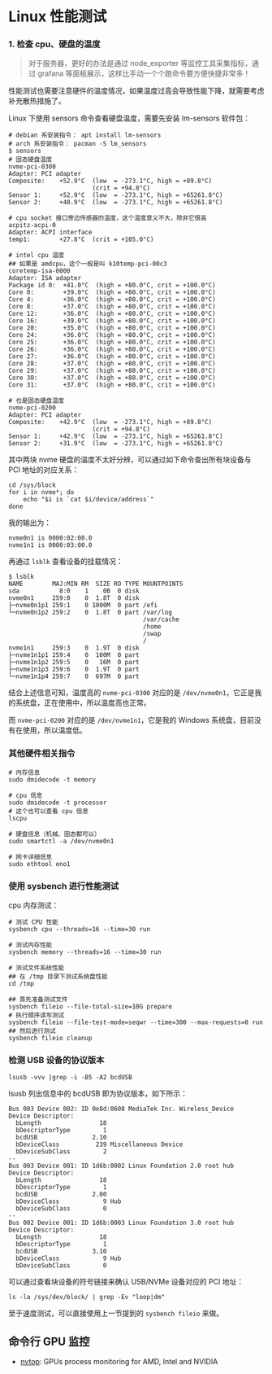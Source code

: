 # Linux 性能测试

### 1. 检查 cpu、硬盘的温度

>对于服务器，更好的办法是通过 node_exporter 等监控工具采集指标，通过 grafana 等面板展示，这样比手动一个个跑命令要方便快捷非常多！

性能测试也需要注意硬件的温度情况，如果温度过高会导致性能下降，就需要考虑补充散热措施了。

Linux 下使用 sensors 命令查看硬盘温度，需要先安装 lm-sensors 软件包：

```shell
# debian 系安装指令： apt install lm-sensors
# arch 系安装指令： pacman -S lm_sensors
$ sensors
# 固态硬盘温度
nvme-pci-0300
Adapter: PCI adapter
Composite:    +52.9°C  (low  = -273.1°C, high = +89.8°C)
                       (crit = +94.8°C)
Sensor 1:     +52.9°C  (low  = -273.1°C, high = +65261.8°C)
Sensor 2:     +40.9°C  (low  = -273.1°C, high = +65261.8°C)

# cpu socket 接口旁边传感器的温度，这个温度意义不大，除非它很高
acpitz-acpi-0
Adapter: ACPI interface
temp1:        +27.8°C  (crit = +105.0°C)

# intel cpu 温度
## 如果是 amdcpu，这个一般是叫 k10temp-pci-00c3
coretemp-isa-0000
Adapter: ISA adapter
Package id 0:  +41.0°C  (high = +80.0°C, crit = +100.0°C)
Core 0:        +39.0°C  (high = +80.0°C, crit = +100.0°C)
Core 4:        +36.0°C  (high = +80.0°C, crit = +100.0°C)
Core 8:        +37.0°C  (high = +80.0°C, crit = +100.0°C)
Core 12:       +36.0°C  (high = +80.0°C, crit = +100.0°C)
Core 16:       +39.0°C  (high = +80.0°C, crit = +100.0°C)
Core 20:       +35.0°C  (high = +80.0°C, crit = +100.0°C)
Core 24:       +36.0°C  (high = +80.0°C, crit = +100.0°C)
Core 25:       +36.0°C  (high = +80.0°C, crit = +100.0°C)
Core 26:       +36.0°C  (high = +80.0°C, crit = +100.0°C)
Core 27:       +36.0°C  (high = +80.0°C, crit = +100.0°C)
Core 28:       +37.0°C  (high = +80.0°C, crit = +100.0°C)
Core 29:       +37.0°C  (high = +80.0°C, crit = +100.0°C)
Core 30:       +37.0°C  (high = +80.0°C, crit = +100.0°C)
Core 31:       +37.0°C  (high = +80.0°C, crit = +100.0°C)

# 也是固态硬盘温度
nvme-pci-0200
Adapter: PCI adapter
Composite:    +42.9°C  (low  = -273.1°C, high = +89.8°C)
                       (crit = +94.8°C)
Sensor 1:     +42.9°C  (low  = -273.1°C, high = +65261.8°C)
Sensor 2:     +31.9°C  (low  = -273.1°C, high = +65261.8°C)
```

其中两块 nvme 硬盘的温度不太好分辨，可以通过如下命令查出所有块设备与 PCI 地址的对应关系：

```shell
cd /sys/block
for i in nvme*; do
    echo "$i is `cat $i/device/address`"
done
```

我的输出为：

```
nvme0n1 is 0000:02:00.0
nvme1n1 is 0000:03:00.0
```

再通过 `lsblk` 查看设备的挂载情况：

```
$ lsblk
NAME        MAJ:MIN RM  SIZE RO TYPE MOUNTPOINTS
sda           8:0    1    0B  0 disk 
nvme0n1     259:0    0  1.8T  0 disk 
├─nvme0n1p1 259:1    0 1000M  0 part /efi
└─nvme0n1p2 259:2    0  1.8T  0 part /var/log
                                     /var/cache
                                     /home
                                     /swap
                                     /
nvme1n1     259:3    0  1.9T  0 disk 
├─nvme1n1p1 259:4    0  100M  0 part 
├─nvme1n1p2 259:5    0   16M  0 part 
├─nvme1n1p3 259:6    0  1.9T  0 part 
└─nvme1n1p4 259:7    0  697M  0 part 
```

结合上述信息可知，温度高的 `nvme-pci-0300` 对应的是 `/dev/nvme0n1`，它正是我的系统盘，正在使用中，所以温度高也正常。

而 `nvme-pci-0200` 对应的是 `/dev/nvme1n1`，它是我的 Windows 系统盘，目前没有在使用，所以温度低。

### 其他硬件相关指令

```shell
# 内存信息
sudo dmidecode -t memory

# cpu 信息
sudo dmidecode -t processor
# 这个也可以查看 cpu 信息
lscpu

# 硬盘信息（机械、固态都可以）
sudo smartctl -a /dev/nvme0n1

# 网卡详细信息
sudo ethtool eno1
```

### 使用 sysbench 进行性能测试

cpu 内存测试：

```shell
# 测试 CPU 性能
sysbench cpu --threads=16 --time=30 run

# 测试内存性能
sysbench memory --threads=16 --time=30 run

# 测试文件系统性能
## 在 /tmp 目录下测试系统盘性能
cd /tmp

## 首先准备测试文件
sysbench fileio --file-total-size=10G prepare
# 执行顺序读写测试
sysbench fileio --file-test-mode=seqwr --time=300 --max-requests=0 run
## 然后进行测试
sysbench fileio cleanup
```

### 检测 USB 设备的协议版本

```shell
lsusb -vvv |grep -i -B5 -A2 bcdUSB
```

lsusb 列出信息中的 bcdUSB 即为协议版本，如下所示：

```
Bus 003 Device 002: ID 0e8d:0608 MediaTek Inc. Wireless_Device
Device Descriptor:
  bLength                18
  bDescriptorType         1
  bcdUSB               2.10
  bDeviceClass          239 Miscellaneous Device
  bDeviceSubClass         2 
--
Bus 003 Device 001: ID 1d6b:0002 Linux Foundation 2.0 root hub
Device Descriptor:
  bLength                18
  bDescriptorType         1
  bcdUSB               2.00
  bDeviceClass            9 Hub
  bDeviceSubClass         0 
--
Bus 002 Device 001: ID 1d6b:0003 Linux Foundation 3.0 root hub
Device Descriptor:
  bLength                18
  bDescriptorType         1
  bcdUSB               3.10
  bDeviceClass            9 Hub
  bDeviceSubClass         0 
```

可以通过查看块设备的符号链接来确认 USB/NVMe 设备对应的 PCI 地址：

```shell
ls -la /sys/dev/block/ | grep -Ev "loop|dm"
```

至于速度测试，可以直接使用上一节提到的 `sysbench fileio` 来做。

## 命令行 GPU 监控

- [nvtop](https://github.com/Syllo/nvtop): GPUs process monitoring for AMD, Intel and NVIDIA 
